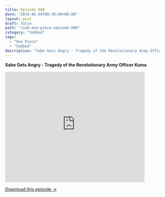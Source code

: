 ```yaml
---
title: Episode 888
date: "2019-06-09T00:30:00+00:00"
layout: post
draft: false
path: "/sub-one-piece-episode-888"
category: "Subbed"
tags:
  - "One Piece"
  - "Subbed"
description: "Sabo Gets Angry - Tragedy of the Revolutionary Army Officer Kuma"
---
```


**Sabo Gets Angry - Tragedy of the Revolutionary Army Officer Kuma**

<iframe width="640" height="360" src="https://www.rapidvideo.com/e/G3UUZ3KMMU" frameborder="0" marginwidth=0 marginheight=0 scrolling=no allowfullscreen style="max-width:90%;"></iframe>

<a href="http://ouo.io/qs/eCodkFEQ?s=https://www.rapidvideo.com/d/G3UUZ3KMMU" class="styled_a">Download this episode →</a>

